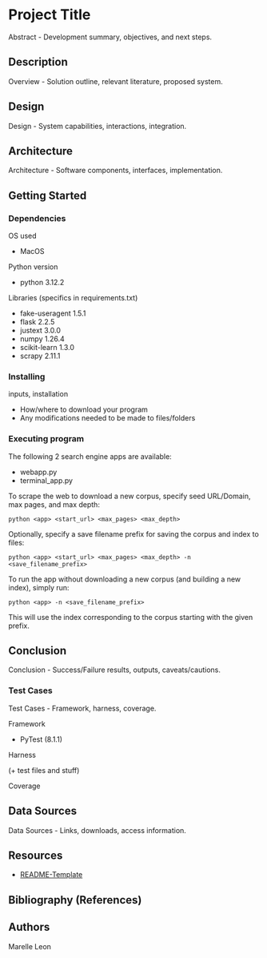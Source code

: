 # Project Title

Abstract - Development summary, objectives, and next steps.

## Description

Overview - Solution outline, relevant literature, proposed system.

## Design

Design - System capabilities, interactions, integration.



## Architecture
 
Architecture - Software components, interfaces, implementation.



## Getting Started

### Dependencies

OS used

* MacOS

Python version

* python                    3.12.2

Libraries (specifics in requirements.txt)

* fake-useragent            1.5.1
* flask                     2.2.5
* justext                   3.0.0
* numpy                     1.26.4
* scikit-learn              1.3.0
* scrapy                    2.11.1

### Installing

inputs, installation

* How/where to download your program
* Any modifications needed to be made to files/folders




### Executing program

The following 2 search engine apps are available:
* webapp.py
* terminal_app.py

To scrape the web to download a new corpus, specify
seed URL/Domain, max pages, and max depth:
```
python <app> <start_url> <max_pages> <max_depth>
```

Optionally, specify a save filename prefix for saving the corpus and index to files:
```
python <app> <start_url> <max_pages> <max_depth> -n <save_filename_prefix>
```

To run the app without downloading a new corpus (and building a new index), simply run:
```
python <app> -n <save_filename_prefix>
```
This will use the index corresponding to the corpus starting with the given prefix.


## Conclusion

Conclusion - Success/Failure results, outputs, caveats/cautions.


### Test Cases

Test Cases - Framework, harness, coverage.

Framework

* PyTest (8.1.1)

Harness



(+ test files and stuff)


Coverage 




## Data Sources

Data Sources - Links, downloads, access information.


## Resources

* [README-Template](https://gist.github.com/DomPizzie/7a5ff55ffa9081f2de27c315f5018afc)



## Bibliography (References)



## Authors

Marelle Leon
